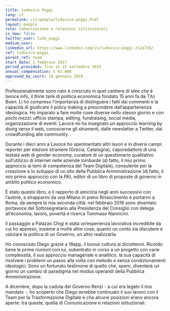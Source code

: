 ```yaml
---
title: Ludovico Poggi
lang: it
permalink: /it/people/ludovico-poggi.html
layout: people
role: Comunicazione e relazioni istituzionali
is_new: false
twitter_user: ludo_poggi
medium_user:
linkedin_url: https://www.linkedin.com/in/ludovico-poggi-212a738/
ref: ludovico-poggi
parent_ref: team
start_date: 1 febbraio 2017
period_provided: fino al 15 settembre 2019
annual_compensation: € 67.000
approved_by_court: 18 gennaio 2019.
---
```

Professionalmente sono nato e cresciuto in quel cantiere di idee che è lavoce.info, il think tank di politica economica fondato 15 anni fa da Tito Boeri. Lì ho compreso l’importanza di distinguere i fatti dai commenti e la capacità di giudicare il policy making a prescindere dall’appartenenza ideologica. Ho imparato a fare molte cose diverse nello stesso giorno e con pochi mezzi: ufficio stampa, editing, fundraising, social media, organizzazione di eventi. Lavoce mi ha insegnato un approccio learning by doing verso il web, conoscerne gli strumenti, dalle newsletter a Twitter, dal crowdfunding alle community.

Durante i dieci anni a Lavoce ho sperimentato altri lavori e in diversi campi: reporter per elezioni straniere (Grecia, Catalogna), caporedattore di una testata web di gender economy, curatore di un questionario qualitativo sull’utilizzo di internet nelle aziende lombarde (di fatto, il mio primo approccio ai temi di competenza del Team Digitale), consulente per la creazione e lo sviluppo di un sito della Pubblica Amministrazione (di fatto, il mio primo approccio con la PA), editor di un libro di proposte di governo in ambito politico economico.

È stato questo libro, e il rapporto di amicizia negli anni successivi con l’autore, a strapparmi da una Milano in pieno Rinascimento e portarmi a Roma, da sempre la mia seconda città: nel febbraio 2016 sono diventato portavoce del Sottosegretario alla Presidenza del Consiglio con delega all’economia,
lavoro, povertà e ricerca Tommaso Nannicini.

Il passaggio a Palazzo Chigi è stata un’esperienza lavorativa incredibile da cui ho appreso, insieme a molte altre cose, quanto un conto sia discutere e valutare la politica di un Governo, un altro realizzarla.

Ho conosciuto Diego grazie a 18app, il bonus cultura ai diciottenni. Ricordo bene le prime riunioni con lui, subentrato in corso a un progetto con varie complessità, il suo approccio manageriale e analitico, la sua capacità di risolvere i problemi un passo alla volta con metodo e senza condizionamenti ideologici. Sono un fortunato testimone di quello che, spero, diventerà un giorno un cambio di paradigma nel modus operandi della Pubblica Amministrazione.

A dicembre, dopo la caduta del Governo Renzi - a cui era legato il mio mandato -, ho scoperto che Diego avrebbe continuato il suo lavoro con il Team per la Trasformazione Digitale e che alcune posizioni erano ancora aperte: tra queste, quella di Comunicazione e relazioni istituzionali.
